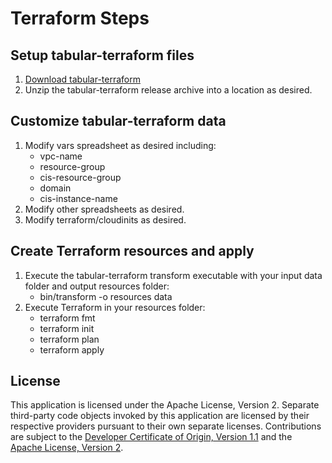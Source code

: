 # Terraform Steps

## Setup tabular-terraform files

1. [Download tabular-terraform](/releases/releases.md)
2. Unzip the tabular-terraform release archive into a location as desired.

## Customize tabular-terraform data

1. Modify vars spreadsheet as desired including:
    - vpc-name
    - resource-group
    - cis-resource-group
    - domain
    - cis-instance-name 
2. Modify other spreadsheets as desired.
3. Modify terraform/cloudinits as desired.

## Create Terraform resources and apply

1. Execute the tabular-terraform transform executable with your input data folder and output resources folder:  
    - bin/transform -o resources data
2. Execute Terraform in your resources folder:
    - terraform fmt
    - terraform init
    - terraform plan
    - terraform apply

## License

This application is licensed under the Apache License, Version 2.  Separate third-party code objects invoked by this application are licensed by their respective providers pursuant to their own separate licenses.  Contributions are subject to the [Developer Certificate of Origin, Version 1.1](https://developercertificate.org/) and the [Apache License, Version 2](https://www.apache.org/licenses/LICENSE-2.0.txt).
